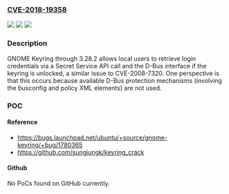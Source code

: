 ### [CVE-2018-19358](https://cve.mitre.org/cgi-bin/cvename.cgi?name=CVE-2018-19358)
![](https://img.shields.io/static/v1?label=Product&message=n%2Fa&color=blue)
![](https://img.shields.io/static/v1?label=Version&message=n%2Fa&color=blue)
![](https://img.shields.io/static/v1?label=Vulnerability&message=n%2Fa&color=brighgreen)

### Description

GNOME Keyring through 3.28.2 allows local users to retrieve login credentials via a Secret Service API call and the D-Bus interface if the keyring is unlocked, a similar issue to CVE-2008-7320. One perspective is that this occurs because available D-Bus protection mechanisms (involving the busconfig and policy XML elements) are not used.

### POC

#### Reference
- https://bugs.launchpad.net/ubuntu/+source/gnome-keyring/+bug/1780365
- https://github.com/sungjungk/keyring_crack

#### Github
No PoCs found on GitHub currently.

